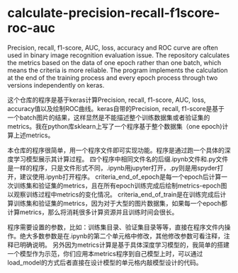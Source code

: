 # calculate-precision-recall-f1score-roc-auc
Precision, recall, f1-score, AUC, loss, accuracy and ROC curve are often used in binary image recognition evaluation issue. The repository calculates the metrics based on the data of one epoch rather than one batch, which means the criteria is more reliable.  The program implements the calculation at the end of the training process and every epoch process through two versions independently on keras.

这个仓库的程序是基于keras计算Precision, recall, f1-score, AUC, loss, accuracy值以及绘制ROC曲线。keras自带的Precision, recall, f1-score是基于
一个batch图片的结果，这样显然是不能描述整个训练数据集或者验证集的metrics。我在python库sklearn上写了一个程序基于整个数据集（one epoch)计算上述metrics。

本仓库的程序很简单，用一个程序文件即可实现功能。程序是通过跑一个具体的深度学习模型展示其计算过程。
四个程序中相同文件名的后缀.ipynb文件和.py文件是一样的程序，只是文件形式不同，.ipynb用jupyter打开，.py则是用spyder打开，建议使用.ipynb打开程序。
criteria_end_of_epoch是每一个epoch后计算一次训练集和验证集的metrics，且在所有epoch训练完成后绘制metrics-epoch图以观察训练过程中metrics的变化情况。
criteria_end_of_train是在训练完成后计算训练集和验证集的metrics，因为对于大型的图片数据集，如果每一个epoch都计算metrics，那么将消耗很多计算资源并且训练时间会很长。

程序需要设置的参数，比如：训练集目录、验证集目录等等，直接在程序文件内操作。绝大多数参数是在.ipynb的第二个单元格中修改，其他修改参数可看注释，注释已明确说明。
另外因为metrics计算是基于具体深度学习模型的，我简单的搭建一个模型作为示范，你们应用本metrics程序到自己模型上时，可以通过load_model的方式后者直接在设计模型的单元格内敲模型设计的代码。


